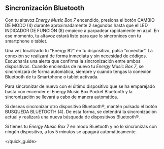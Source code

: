 ## Sincronización Bluetooth

Con tu altavoz *Energy Music Box 7* encendido, presiona el botón CAMBIO DE MODO (4) durante aproximadamente 2 segundos hasta que el LED INDICADOR DE FUNCIÓN (8) empiece a parpadear rapidamente en azul. En ese momento, tu altavoz estará listo para que lo sincronices con tu smartphone o tablet.

Una vez localizado tu "Energy B2" en tu dispositivo, pulsa “conectar”. La conexión se realizará de forma inmediata y sin necesidad de códigos. Escucharás una alerta que confirma la sincronización entre ambos dispositivos. Cuando enciendas de nuevo tu *Energy Music Box 7*, se sincronizará de forma automática, siempre y cuando tengas la conexión Bluetooth de tu Smartphone o tablet activada.

Para sincronizar de nuevo con el último dispositivo que se ha emparejado basta con encender el Energy Music Box Pocket Bluetooth y la sincronización se llevará a cabo de manera automática.

Si deseas sincronizar otro dispositivo Bluetooth®, mantén pulsado el botón BUSQUEDA BLUETOOTH (4). De esta forma, se detendrá la sincronización actual y realizará una nueva búsqueda de dispositivos Bluetooth®.

Si tienes tu *Energy Music Box 7* en modo Bluetooth y no lo sincronizas con ningún dispositivo, a los 5 minutos se apagará automáticamente.

</quick_guide>
